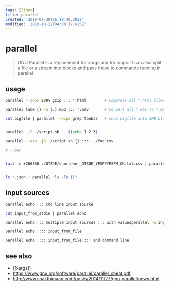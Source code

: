 ```yaml
---
tags: [linux]
title: parallel
created: '2019-07-30T06:19:49.203Z'
modified: '2019-10-22T04:00:17.615Z'
---
```


# parallel

> GNU Parallel is a replacement for xargs and for loops. It can also split a file or a stream into blocks and pass those to commands running in parallel

## usage
```sh
parallel --jobs 200% gzip ::: *.html        # Compress all *.html files in parallel – 2 jobs per CPU thread in parallel

parallel lame {} -o {.}.mp3 ::: *.wav       # Convert all *.wav to *.mp3 using lame – 1 job per CPU thread in parallel (default)

cat bigfile | parallel --pipe grep foobar   # Chop bigfile into 1MB blocks and grep for the string foobar


parallel -j2 ./script.sh -- $(echo 1 2 3)

parallel --eta -j8 ./script.sh {} :::: ./foo.csv

# --bar


tail -n +266300 ./OTSDE/shortener_OTSDE_YESPPYESPM_OK.txt.csv | parallel --eta ./parallel_check-short-links.sh {}


ls *.json | parallel "ls -lh {}"
```

## input sources
```sh
parallel echo ::: cmd line input source

cat input_from_stdin | parallel echo

parallel echo ::: multiple input sources ::: with valuesparallel -a input_from_file echo

parallel echo :::: input_from_file

parallel echo :::: input_from_file ::: and command line
```

## see also
- [[xargs]]
- https://www.gnu.org/software/parallel/parallel_cheat.pdf
- http://www.shakthimaan.com/posts/2014/11/27/gnu-parallel/news.html
